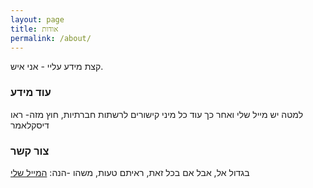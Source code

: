 ```yaml
---
layout: page
title: אודות
permalink: /about/
---
```


קצת מידע עליי - אני איש.

### עוד מידע

למטה יש מייל שלי ואחר כך עוד כל מיני קישורים לרשתות חברתיות, חוץ מזה-  ראו דיסקלאמר
### צור קשר

בגדול אל, אבל אם בכל זאת, ראיתם טעות, משהו -הנה:
[המייל שלי](mailto:thejedi@null.net)
